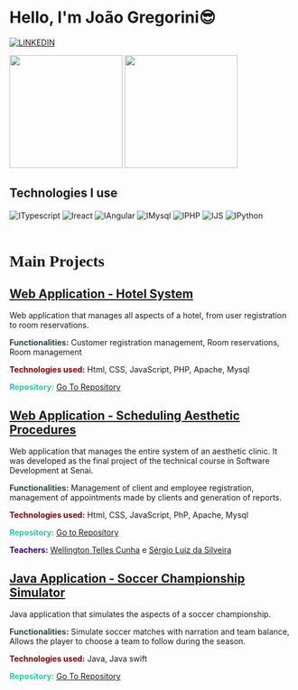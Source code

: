 ### <h1>Hello, I'm João Gregorini😎</h1>

<!---[![GMAIL](https://img.shields.io/badge/Gmail-D14836?style=for-the-badge&logo=gmail&logoColor=white)](mailto:XXXXX.com)-->
[![LINKEDIN](https://img.shields.io/badge/LinkedIn-0077B5?style=for-the-badge&logo=linkedin&logoColor=white)](https://www.linkedin.com/in/joão-gregorini-72852717b/)

<picture >
<source height=200px
  srcset="https://github-readme-stats.vercel.app/api?username=jvg21&show_icons=true&theme=dark&rank_icon=github&count_private"
  media="(prefers-color-scheme: dark)"
/>
<source height=200px
  srcset="https://github-readme-stats.vercel.app/api?username=jvg21&show_icons=true&rank_icon=github&count_private"
  media="(prefers-color-scheme: light), (prefers-color-scheme: no-preference)"
/>
<img height=200px src="https://github-readme-stats.vercel.app/api?username=jvg21&show_icons=true&rank_icon=github&count_private" />
</picture>
<picture>
<source height=200px
  srcset="https://github-readme-stats.vercel.app/api/top-langs/?username=jvg21&layout=donut&theme=dark"
  media="(prefers-color-scheme: dark)"
/>
<source height=200px
  srcset="https://github-readme-stats.vercel.app/api/top-langs/?username=jvg21&layout=donut"
  media="(prefers-color-scheme: light), (prefers-color-scheme: no-preference)"
/>
<img height=200px src="https://github-readme-stats.vercel.app/api/top-langs/?username=jvg21&layout=donut" />
</picture>
<h2>Technologies I use</h2>
<div style="display: inline_block"> 
  <img align="center" alt="ITypescript"  src="https://img.shields.io/badge/typescript-%23007ACC.svg?style=for-the-badge&logo=typescript&logoColor=white">
  <img align="center" alt="Ireact"  src="https://img.shields.io/badge/React-20232A?style=for-the-badge&logo=react&logoColor=61DAFB">
  <img align="center" alt="IAngular"  src="https://img.shields.io/badge/Angular-DD0031?style=for-the-badge&logo=Angular&logoColor=white">
  <img align="center" alt="IMysql"  src="https://img.shields.io/badge/MySQL-ffa500?style=for-the-badge&logo=mysql&logoColor=black">
  <img align="center" alt="IPHP" src="https://img.shields.io/badge/PHP-777BB4?style=for-the-badge&logo=php&logoColor=white">
<!--   <img align="center" alt="IHTML" src="https://img.shields.io/badge/HTML5-E34F26?style=for-the-badge&logo=html5&logoColor=white">
  <img align="center" alt="ICSS"  src="https://img.shields.io/badge/CSS3-1572B6?style=for-the-badge&logo=css3&logoColor=white"> -->
  <img align="center" alt="IJS"  src="https://img.shields.io/badge/JavaScript-F7DF1E?style=for-the-badge&logo=javascript&logoColor=black">
<!--   <img align="center" alt="IJava"  src="https://img.shields.io/badge/Java-ED8B00?style=for-the-badge&logo=openjdk&logoColor=white"> -->
  <img align="center" alt="IPython"  src="https://img.shields.io/badge/Python-14354C?style=for-the-badge&logo=python&logoColor=white">
</div>
<br/>
<h1 style="font-family:	Times New Roman;"><strong>Main Projects</strong></h1>

<h2 style="text-decoration: underline">Web Application - Hotel System</h2>
<p>Web application that manages all aspects of a hotel, from user registration to room reservations.</p>
<p><b style="color:#2a4641">Functionalities:</b> Customer registration management, Room reservations, Room management</p>
<p><b style="color:#860202">Technologies used:</b> Html, CSS, JavaScript, PHP, Apache, Mysql</p>

<p><b style="color:#2AC8AE">Repository:</b> <a href="https://github.com/jvg21/Projeto_XpCriativa">Go To Repository</a></p>

<h2 style="text-decoration: underline">Web Application - Scheduling Aesthetic Procedures</h2>
<p>Web application that manages the entire system of an aesthetic clinic. It was developed as the final project of the technical course in Software Development at Senai.</p>
<p><b style="color:#2a4641">Functionalities:</b> Management of client and employee registration, management of appointments made by clients and generation of reports.</p>
<p><b style="color:#860202">Technologies used:</b> Html, CSS, JavaScript, PhP, Apache, Mysql</p>

<p><b style="color:#2AC8AE">Repository:</b> <a href="https://github.com/jvg21/SA_Senai">Go to Repository</a></p>
<p><b style="color:#330077">Teachers:</b> 
<a href="https://www.linkedin.com/in/wellington-telles-cunha-76103b18/">Wellington Telles Cunha</a> e 
<a href="https://www.linkedin.com/in/sergio-luiz-da-silveira-82848a121/">Sérgio Luiz da Silveira</a></p>

<h2 style="text-decoration: underline">Java Application - Soccer Championship Simulator</h2>
<p>Java application that simulates the aspects of a soccer championship.</p>
<p><b style="color:#2a4641">Functionalities:</b> Simulate soccer matches with narration and team balance, Allows the player to choose a team to follow during the season.</p>
<p><b style="color:#860202">Technologies used:</b> Java, Java swift</p>

<p><b style="color:#2AC8AE">Repository:</b> <a href="https://github.com/GuilhermeTEREZIN/TEREZINNZINZIN">Go To Repository</a></p>

